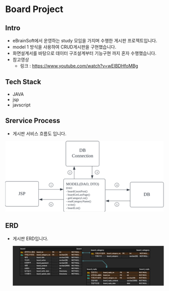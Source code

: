 # Board Project

## Intro

- eBrainSoft에서 운영하는 study 모임을 가지며 수행한 게시판 프로젝트입니다.
- model 1 방식을 사용하여 CRUD게시판을 구현했습니다.
- 화면설계서를 바탕으로 데이터 구조설계부터 기능구현 까지 혼자 수행했습니다.
- 참고영상
  - 링크 : https://www.youtube.com/watch?v=wEIBDHfoMBg

## Tech Stack

- JAVA
- jsp
- javscript

## Srervice Process

- 게시판 서비스 흐름도 입니다.

![](./img/boardProcess.png)



## ERD

- 게시판 ERD입니다.

  ![](./img/boardERD.png)